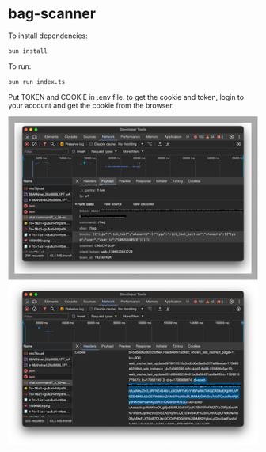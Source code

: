 # bag-scanner

To install dependencies:

```bash
bun install
```

To run:

```bash
bun run index.ts
```

Put TOKEN and COOKIE in .env file. to get the cookie and token, login to your account and get the cookie from the browser.

![Token](/docs/images/token.png)
![Cookie](/docs/images/cookie.png)
